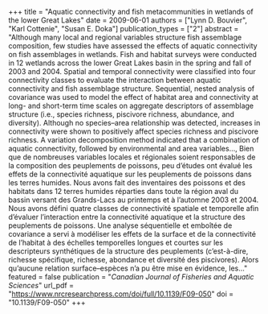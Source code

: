 +++
title = "Aquatic connectivity and fish metacommunities in wetlands of the lower Great Lakes"
date = 2009-06-01
authors = ["Lynn D. Bouvier", "Karl Cottenie", "Susan E. Doka"]
publication_types = ["2"]
abstract = "Although many local and regional variables structure fish assemblage composition, few studies have assessed the effects of aquatic connectivity on fish assemblages in wetlands. Fish and habitat surveys were conducted in 12 wetlands across the lower Great Lakes basin in the spring and fall of 2003 and 2004. Spatial and temporal connectivity were classified into four connectivity classes to evaluate the interaction between aquatic connectivity and fish assemblage structure. Sequential, nested analysis of covariance was used to model the effect of habitat area and connectivity at long- and short-term time scales on aggregate descriptors of assemblage structure (i.e., species richness, piscivore richness, abundance, and diversity). Although no species–area relationship was detected, increases in connectivity were shown to positively affect species richness and piscivore richness. A variation decomposition method indicated that a combination of aquatic connectivity, followed by environmental and area variables..., Bien que de nombreuses variables locales et régionales soient responsables de la composition des peuplements de poissons, peu d’études ont évalué les effets de la connectivité aquatique sur les peuplements de poissons dans les terres humides. Nous avons fait des inventaires des poissons et des habitats dans 12 terres humides réparties dans toute la région aval du bassin versant des Grands-Lacs au printemps et à l’automne 2003 et 2004. Nous avons défini quatre classes de connectivité spatiale et temporelle afin d’évaluer l’interaction entre la connectivité aquatique et la structure des peuplements de poissons. Une analyse séquentielle et emboîtée de covariance a servi à modéliser les effets de la surface et de la connectivité de l’habitat à des échelles temporelles longues et courtes sur les descripteurs synthétiques de la structure des peuplements (c’est-à-dire, richesse spécifique, richesse, abondance et diversité des piscivores). Alors qu’aucune relation surface–espèces n’a pu être mise en évidence, les..."
featured = false
publication = "*Canadian Journal of Fisheries and Aquatic Sciences*"
url_pdf = "https://www.nrcresearchpress.com/doi/full/10.1139/F09-050"
doi = "10.1139/F09-050"
+++

